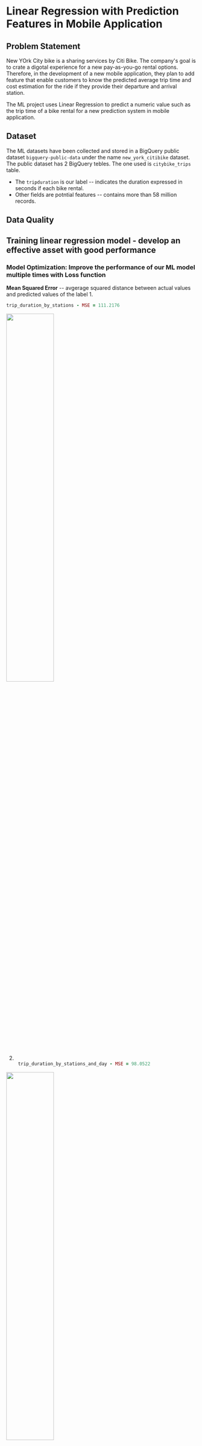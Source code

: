 # Linear Regression with Prediction Features in Mobile Application 

## Problem Statement
New YOrk City bike is a sharing services by Citi Bike. The company's goal is to crate a digotal experience for a new pay-as-you-go rental options. 
Therefore, in the development of a new mobile application, they plan to add feature that enable customers to know the predicted average trip time 
and cost estimation for the ride if they provide their departure and arrival station. 

The ML project uses Linear Regression to predict a numeric value such as the trip time of a bike rental for a new prediction system in mobile application.
<br>


## Dataset 
 The ML datasets have been collected and stored in a BigQuery public dataset `bigquery-public-data` under the name `new_york_citibike` dataset.
 The public dataset has 2 BigQuery tebles. The one used is `citybike_trips` table.
 - The `tripduration` is our label -- indicates the duration expressed in seconds if each bike rental.
 - Other fields are potntial features -- contains more than 58 million records.

## Data Quality

## Training linear regression model - develop an effective asset with good performance
### Model Optimization: Improve the performance of our ML model multiple times with Loss function
 **Mean Squared Error** -- avgerage squared distance between actual values and predicted values of the label
1. 

```ruby
trip_duration_by_stations - MSE = 111.2176
```
<img width="50%" align="middle" 
    src="https://github.com/NguyenDangXuanLinh/Predict-trip-time-for-NewYorkBikes-rental-services/blob/main/.images/evaluation_1.png">

    
2.
   ```ruby

    trip_duration_by_stations_and_day - MSE = 98.0522
   ```
   
<img width="50%" align="middle" 
    src="https://github.com/NguyenDangXuanLinh/Predict-trip-time-for-NewYorkBikes-rental-services/blob/main/.images/evaluation_2.png">

    
3.
   ```ruby

    trip_duration_by_stations_day_age - MSE = 110.8004
   ```
<img width="50%" align="middle" 
    src="https://github.com/NguyenDangXuanLinh/Predict-trip-time-for-NewYorkBikes-rental-services/blob/main/.images/evaluation_3.png">


## Conclusion 
The result of the **SELECT COUNT** query returns a value of :

 ```ruby
 1,548,371 Predictions, with a difference between the predicted, the actual value being Less Than 15 Minutes.
```
<img width="50%" align="middle" 
    src="https://github.com/NguyenDangXuanLinh/Predict-trip-time-for-NewYorkBikes-rental-services/blob/main/.images/difference_predict.png">

    
Considering that the total size of the prediction_table table is 1,728,078, we can say that:
```ruby
 In 89.6% Of Cases, our machine learning model is able to predict:

- The Trip Duration with a gap that's Less Than 15 Minutes.
- The Exact Fare of The Ride with Mean Absolute Error of 6,8 mins.
```

## Actionable Recommendations
From the conclusion, here are some recommendations we provide for the new on-demand and pay-as-you-go pricing model strategy:

| Recommendations| Description For The Model In Mobile Application|
| --- | --- |
| Pricing Model Strategy | Pricing start with quarterly fare for pricing model with recurring payments  |
| Prediction Trip User Stories | when a customer picks up a bike **from a start station** and **specifies its destination** on the mobile application **on a specific day of the week**. |
| Prediction Trip Duration Confident | Our model will be able to **predict the trip duration** with a with a gap less than 15 minutes.|
| Model Performance Confident|  Our model will be able to **predict the exact fare of the ride** with a **mean absolute error of about 6.8 minutes**|
| Price Prediction Confident | We confident that 89.6% the application will provide a good estimation of the price to our customers|



<img width="50%" align="middle" 
    src="https://github.com/NguyenDangXuanLinh/Predict-trip-time-for-NewYorkBikes-rental-services/blob/main/.images/final_eval.png">
